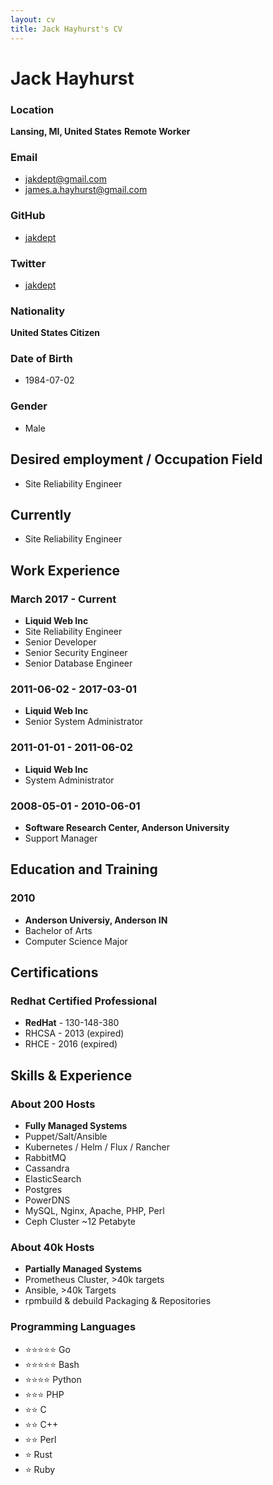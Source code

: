 ```yaml
---
layout: cv
title: Jack Hayhurst's CV
---
```


# Jack Hayhurst

### Location
__Lansing, MI, United States__
__Remote Worker__

### Email
- [jakdept@gmail.com](mailto:jakdept@gmail.com)
- [james.a.hayhurst@gmail.com](mailto:james.a.hayhurst@gmail.com)

### GitHub
- [jakdept](https://github.com/jakdept)

### Twitter
- [jakdept](https://twitter.com/jakdept)

### Nationality
__United States Citizen__

### Date of Birth
- 1984-07-02

### Gender
- Male

## Desired employment / Occupation Field
- Site Reliability Engineer

## Currently
- Site Reliability Engineer

## Work Experience

### March 2017 - Current
- __Liquid Web Inc__
- Site Reliability Engineer
- Senior Developer
- Senior Security Engineer
- Senior Database Engineer

### 2011-06-02 - 2017-03-01
- __Liquid Web Inc__
- Senior System Administrator

### 2011-01-01 - 2011-06-02
- __Liquid Web Inc__
- System Administrator

### 2008-05-01 - 2010-06-01
- __Software Research Center, Anderson University__
- Support Manager

## Education and Training

### 2010
- __Anderson Universiy, Anderson IN__
- Bachelor of Arts
- Computer Science Major

## Certifications

### Redhat Certified Professional

- __RedHat__ - 130-148-380
- RHCSA - 2013 (expired)
- RHCE - 2016 (expired)


## Skills & Experience

### About 200 Hosts
- __Fully Managed Systems__
- Puppet/Salt/Ansible
- Kubernetes / Helm / Flux / Rancher
- RabbitMQ
- Cassandra
- ElasticSearch
- Postgres
- PowerDNS
- MySQL, Nginx, Apache, PHP, Perl
- Ceph Cluster ~12 Petabyte

### About 40k Hosts
- __Partially Managed Systems__
- Prometheus Cluster, >40k targets
- Ansible, >40k Targets
- rpmbuild & debuild Packaging & Repositories

### Programming Languages
- ⭐️⭐️⭐️⭐️⭐️ Go
- ⭐️⭐️⭐️⭐️⭐️ Bash
- ⭐️⭐️⭐️⭐️ Python
- ⭐️⭐️⭐️ PHP
- ⭐️⭐️ C
- ⭐️⭐️ C++
- ⭐️️⭐️️ Perl
- ⭐️ Rust
- ⭐️ Ruby




<!-- ### Footer

Last updated: May 2021 -->


